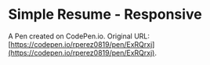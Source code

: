 # Simple Resume - Responsive

A Pen created on CodePen.io. Original URL: [https://codepen.io/rperez0819/pen/ExRQrxj](https://codepen.io/rperez0819/pen/ExRQrxj).

